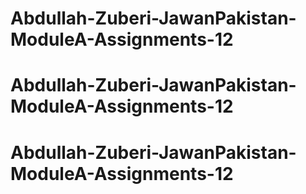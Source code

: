 # Abdullah-Zuberi-JawanPakistan-ModuleA-Assignments-12
# Abdullah-Zuberi-JawanPakistan-ModuleA-Assignments-12
# Abdullah-Zuberi-JawanPakistan-ModuleA-Assignments-12
